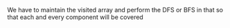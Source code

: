 We have to maintain the visited array and perform the DFS or BFS in that so that each and every component will be covered

